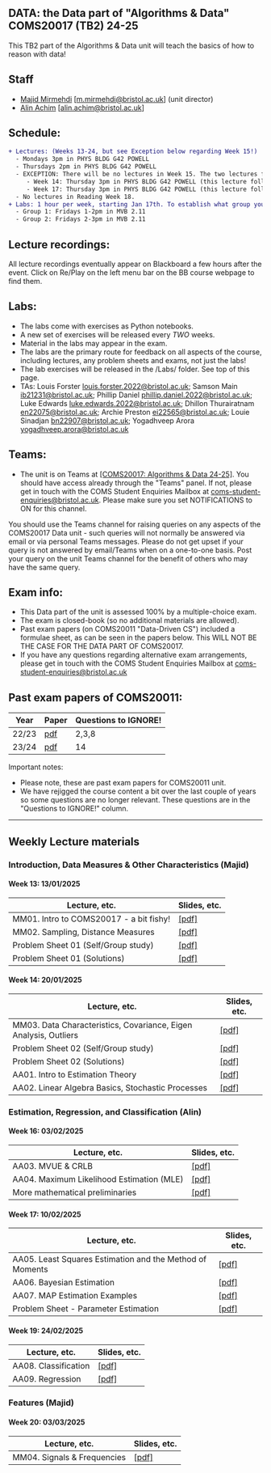 ## DATA: the Data part of "Algorithms & Data" COMS20017 (TB2) 24-25
This TB2 part of the Algorithms & Data unit will teach the basics of how to reason with data!



<!--- to add colour!
```diff
- text in red
+ text in green
! text in orange
# text in gray
@@ text in purple (and bold)@@
```
-->

## Staff

- [Majid Mirmehdi](http://people.cs.bris.ac.uk/~majid/) [m.mirmehdi@bristol.ac.uk]  (unit director)
- [Alin Achim](https://amachim.blogs.bristol.ac.uk/) [alin.achim@bristol.ac.uk]

## Schedule:
```diff
+ Lectures: (Weeks 13-24, but see Exception below regarding Week 15!)
  - Mondays 3pm in PHYS BLDG G42 POWELL
  - Thursdays 2pm in PHYS BLDG G42 POWELL
  - EXCEPTION: There will be no lectures in Week 15. The two lectures for that week are re-assigned as follows:
     - Week 14: Thursday 3pm in PHYS BLDG G42 POWELL (this lecture follows the regular 2pm Thursday lecture)
     - Week 17: Thursday 3pm in PHYS BLDG G42 POWELL (this lecture follows the regular 2pm Thursday lecture)
  - No lectures in Reading Week 18.
+ Labs: 1 hour per week, starting Jan 17th. To establish what group you're in, look in your Outlook calendar!  You will see one of the following two slots:
  - Group 1: Fridays 1-2pm in MVB 2.11
  - Group 2: Fridays 2-3pm in MVB 2.11
```

## Lecture recordings:
All lecture recordings eventually appear on Blackboard a few hours after the event. Click on Re/Play on the left menu bar on the BB course webpage to find them.

## Labs:

* The labs come with exercises as Python notebooks.  
* A new set of exercises will be released every _TWO_ weeks.
* Material in the labs may appear in the exam.
* The labs are the primary route for feedback on all aspects of the course, including lectures, any problem sheets and exams, not just the labs!
* The lab exercises will be released in the /Labs/ folder. See top of this page.
* TAs: Louis Forster <louis.forster.2022@bristol.ac.uk>; Samson Main <ib21231@bristol.ac.uk>;
Phillip Daniel <phillip.daniel.2022@bristol.ac.uk>; Luke Edwards <luke.edwards.2022@bristol.ac.uk>;
Dhillon Thurairatnam <en22075@bristol.ac.uk>; Archie Preston <ei22565@bristol.ac.uk>;
Louie Sinadjan <bn22907@bristol.ac.uk>; Yogadhveep Arora <yogadhveep.arora@bristol.ac.uk>


## Teams:
* The unit is on Teams at [[COMS20017: Algorithms & Data 24-25]](https://teams.microsoft.com/l/team/19%3AC3pt4BfooTltDJ9rfiA7YLVVMK39ksdRN9t3H6R9EQQ1%40thread.tacv2/conversations?groupId=7cdfd411-53c6-47a6-8bab-44073d5c6fb4&tenantId=b2e47f30-cd7d-4a4e-a5da-b18cf1a4151b).  You should have access already through the "Teams" panel.  If not, please get in touch with the COMS Student Enquiries Mailbox at coms-student-enquiries@bristol.ac.uk. Please make sure you set NOTIFICATIONS to ON for this channel.

You should use the Teams channel for raising queries on any aspects of the COMS20017 Data unit - such queries will not normally be answered via email or via personal Teams messages. Please do not get upset if your query is not answered by email/Teams when on a one-to-one basis. Post your query on the unit Teams channel for the benefit of others who may have the same query.

## Exam info:
* This Data part of the unit is assessed 100% by a multiple-choice exam.
* The exam is closed-book (so no additional materials are allowed).
* Past exam papers (on COMS20011 "Data-Driven CS") included a formulae sheet, as can be seen in the papers below. This WILL NOT BE THE CASE FOR THE DATA PART OF COMS20017.
* If you have any questions regarding alternative exam arrangements, please get in touch with the COMS Student Enquiries Mailbox at coms-student-enquiries@bristol.ac.uk

## Past exam papers of COMS20011:
| Year  | Paper | Questions to IGNORE! |
| ----- | ----- | -------------------- |
| 22/23 | [pdf](/Past_Exams/main_2223_answers.pdf) | 2,3,8 |
| 23/24 | [pdf](/Past_Exams/main_2324_answers.pdf) | 14 |

Important notes:
* Please note, these are past exam papers for COMS20011 unit.
* We have rejigged the course content a bit over the last couple of years so some questions are no longer relevant.  These questions are in the "Questions to IGNORE!" column.
---

## Weekly Lecture materials


### Introduction, Data Measures & Other Characteristics (Majid)

#### Week 13: 13/01/2025
| Lecture, etc. |  Slides, etc. |
| ------- | ------ |
| MM01. Intro to COMS20017 - a bit fishy! | [[pdf]](Slides/COMS20017-MMLec01.pdf) |
| MM02. Sampling, Distance Measures | [[pdf]](Slides/COMS20017-MMLec02.pdf) |
| Problem Sheet 01 (Self/Group study) | [[pdf]](ProblemSheets/ProblemSheet-MM01.pdf)  |
| Problem Sheet 01 (Solutions) | [[pdf]](ProblemSheets/ProblemSheet-MM01-Solutions.pdf)  |
<!--- to add colour!
-->

#### Week 14: 20/01/2025
| Lecture, etc. | Slides, etc. |
| ------- | ------ |
| MM03. Data Characteristics, Covariance, Eigen Analysis, Outliers | [[pdf]](Slides/COMS20017-MMLec03.pdf) |
| Problem Sheet 02 (Self/Group study) | [[pdf]](ProblemSheets/ProblemSheet-MM02.pdf)  |
| Problem Sheet 02 (Solutions) | [[pdf]](ProblemSheets/ProblemSheet-MM02-Solutions.pdf)  |
| AA01. Intro to Estimation Theory | [[pdf]](Slides/COMS20017-AALec01.pdf) |
| AA02. Linear Algebra Basics, Stochastic Processes | [[pdf]](Slides/COMS20017-AALec02.pdf) |

### Estimation, Regression, and Classification (Alin)

#### Week 16: 03/02/2025
| Lecture, etc. | Slides, etc. |
| ------- | ------ |
| AA03. MVUE & CRLB | [[pdf]](Slides/COMS20017-AALec03.pdf) |
| AA04. Maximum Likelihood Estimation (MLE) | [[pdf]](Slides/COMS20017-AALec04.pdf) |
| More mathematical preliminaries | [[pdf]](Notes/Maths_prereqs.pdf) |

#### Week 17: 10/02/2025
| Lecture, etc. | Slides, etc. |
| ------- | ------ |
| AA05. Least Squares Estimation and the Method of Moments | [[pdf]](Slides/COMS20017-AALec05.pdf) |
| AA06. Bayesian Estimation | [[pdf]](Slides/COMS20017-AALec06.pdf) |
| AA07. MAP Estimation Examples | [[pdf]](Slides/COMS20017-AALec07.pdf) |
| Problem Sheet - Parameter Estimation | [[pdf]](ProblemSheets/ProblemSheet-AA01.pdf)  |

#### Week 19: 24/02/2025
| Lecture, etc. | Slides, etc. |
| ------- | ------ |
| AA08. Classification | [[pdf]](Slides/COMS20017-AALec08.pdf) |
| AA09. Regression | [[pdf]](Slides/COMS20017-AALec09.pdf) |

### Features (Majid)

#### Week 20: 03/03/2025
| Lecture, etc. | Slides, etc. |
| ------- | ------ |
| MM04. Signals & Frequencies | [[pdf]](Slides/COMS20017-MMLec04.pdf) |
